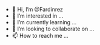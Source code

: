 - 👋 Hi, I’m @Fardinrez
- 👀 I’m interested in ...
- 🌱 I’m currently learning ...
- 💞️ I’m looking to collaborate on ...
- 📫 How to reach me ...

<!---
Fardinrez/Fardinrez is a ✨ special ✨ repository because its `README.md` (this file) appears on your GitHub profile.
You can click the Preview link to take a look at your changes.
--->
